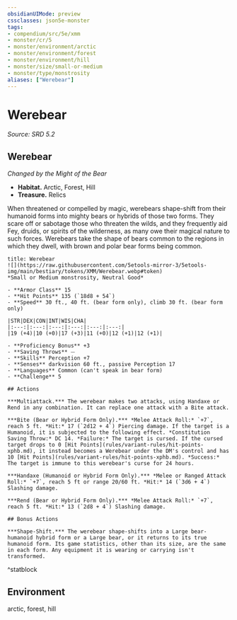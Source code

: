 ```yaml
---
obsidianUIMode: preview
cssclasses: json5e-monster
tags:
- compendium/src/5e/xmm
- monster/cr/5
- monster/environment/arctic
- monster/environment/forest
- monster/environment/hill
- monster/size/small-or-medium
- monster/type/monstrosity
aliases: ["Werebear"]
---
```

# Werebear
*Source: SRD 5.2*  

## Werebear

*Changed by the Might of the Bear*

- **Habitat.** Arctic, Forest, Hill  
- **Treasure.** Relics  

When threatened or compelled by magic, werebears shape-shift from their humanoid forms into mighty bears or hybrids of those two forms. They scare off or sabotage those who threaten the wilds, and they frequently aid Fey, druids, or spirits of the wilderness, as many owe their magical nature to such forces. Werebears take the shape of bears common to the regions in which they dwell, with brown and polar bear forms being common.

```ad-statblock
title: Werebear
![](https://raw.githubusercontent.com/5etools-mirror-3/5etools-img/main/bestiary/tokens/XMM/Werebear.webp#token)
*Small or Medium monstrosity, Neutral Good*

- **Armor Class** 15
- **Hit Points** 135 (`18d8 + 54`)
- **Speed** 30 ft., 40 ft. (bear form only), climb 30 ft. (bear form only)

|STR|DEX|CON|INT|WIS|CHA|
|:---:|:---:|:---:|:---:|:---:|:---:|
|19 (+4)|10 (+0)|17 (+3)|11 (+0)|12 (+1)|12 (+1)|

- **Proficiency Bonus** +3
- **Saving Throws** ⏤
- **Skills** Perception +7
- **Senses** darkvision 60 ft., passive Perception 17
- **Languages** Common (can't speak in bear form)
- **Challenge** 5

## Actions

***Multiattack.*** The werebear makes two attacks, using Handaxe or Rend in any combination. It can replace one attack with a Bite attack.

***Bite (Bear or Hybrid Form Only).*** *Melee Attack Roll:* `+7`, reach 5 ft. *Hit:* 17 (`2d12 + 4`) Piercing damage. If the target is a Humanoid, it is subjected to the following effect. *Constitution Saving Throw:* DC 14. *Failure:* The target is cursed. If the cursed target drops to 0 [Hit Points](rules/variant-rules/hit-points-xphb.md), it instead becomes a Werebear under the DM's control and has 10 [Hit Points](rules/variant-rules/hit-points-xphb.md). *Success:* The target is immune to this werebear's curse for 24 hours.

***Handaxe (Humanoid or Hybrid Form Only).*** *Melee or Ranged Attack Roll:* `+7`, reach 5 ft or range 20/60 ft. *Hit:* 14 (`3d6 + 4`) Slashing damage.

***Rend (Bear or Hybrid Form Only).*** *Melee Attack Roll:* `+7`, reach 5 ft. *Hit:* 13 (`2d8 + 4`) Slashing damage.

## Bonus Actions

***Shape-Shift.*** The werebear shape-shifts into a Large bear-humanoid hybrid form or a Large bear, or it returns to its true humanoid form. Its game statistics, other than its size, are the same in each form. Any equipment it is wearing or carrying isn't transformed.
```
^statblock

## Environment

arctic, forest, hill